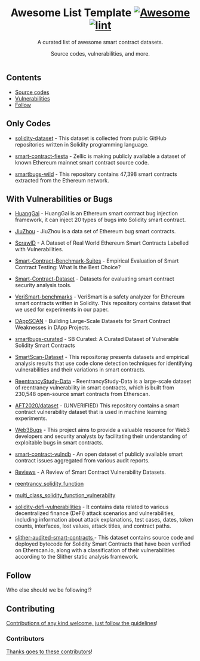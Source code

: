 <div align="center">

<!-- title -->

<!--lint ignore no-dead-urls-->

# Awesome List Template [![Awesome](https://awesome.re/badge.svg)](https://awesome.re) [![lint](https://github.com/acorn421/awesome-smart-contract-datasets/actions/workflows/lint.yaml/badge.svg)](https://github.com/acorn421/awesome-smart-contract-datasets/actions/workflows/lint.yaml)

<!-- subtitle -->

A curated list of awesome smart contract datasets. 

Source codes, vulnerabilities, and more.

<!-- image -->

<a href="" target="_blank" rel="noopener noreferrer">
  <img src="" />
</a>

<!-- description -->

</div>

<!-- TOC -->

## Contents

- [Source codes](#Source-codes)
- [Vulnerabilities](#section-1)
- [Follow](#follow)

<!-- CONTENT -->

## Only Codes

- [solidity-dataset](https://huggingface.co/datasets/seyyedaliayati/solidity-dataset) - This dataset is collected from public GitHub repositories written in Solidity programming language.

- [smart-contract-fiesta](https://huggingface.co/datasets/Zellic/smart-contract-fiesta) - Zellic is making publicly available a dataset of known Ethereum mainnet smart contract source code.

- [smartbugs-wild](https://github.com/smartbugs/smartbugs-wild) - This repository contains 47,398 smart contracts extracted from the Ethereum network.



## With Vulnerabilities or Bugs

- [HuangGai](https://github.com/xf97/HuangGai) - HuangGai is an Ethereum smart contract bug injection framework, it can inject 20 types of bugs into Solidity smart contract.

- [JiuZhou](https://github.com/xf97/JiuZhou) - JiuZhou is a data set of Ethereum bug smart contracts.

- [ScrawlD](https://github.com/sujeetc/ScrawlD) - A Dataset of Real World Ethereum Smart Contracts Labelled with Vulnerabilities.

- [Smart-Contract-Benchmark-Suites](https://github.com/renardbebe/Smart-Contract-Benchmark-Suites) - Empirical Evaluation of Smart Contract Testing: What Is the Best Choice?

- [Smart-Contract-Dataset](https://github.com/Messi-Q/Smart-Contract-Dataset) - Datasets for evaluating smart contract security analysis tools.

- [VeriSmart-benchmarks](https://github.com/kupl/VeriSmart-benchmarks) - VeriSmart is a safety analyzer for Ethereum smart contracts written in Solidity. This repository contains dataset that we used for experiments in our paper.

- [DAppSCAN](https://github.com/InPlusLab/DAppSCAN) - Building Large-Scale Datasets for Smart Contract Weaknesses in DApp Projects.

- [smartbugs-curated](https://github.com/smartbugs/smartbugs-curated) - SB Curated: A Curated Dataset of Vulnerable Solidity Smart Contracts

- [SmartScan-Dataset](https://github.com/NoamaSamreen93/SmartScan-Dataset) - This repositoray presents datasets and empirical analysis results that use code clone detection techniques for identifying vulnerabilities and their variations in smart contracts.

- [ReentrancyStudy-Data](https://github.com/InPlusLab/ReentrancyStudy-Data) - ReentrancyStudy-Data is a large-scale dataset of reentrancy vulnerability in smart contracts, which is built from 230,548 open-source smart contracts from Etherscan.

- [AFT2020/dataset](https://github.com/AFT2020/dataset) - (UNVERIFIED) This repository contains a smart contract vulnerability dataset that is used in machine learning experiments.

- [Web3Bugs](https://github.com/kupl/VeriSmart-benchmarks) - This project aims to provide a valuable resource for Web3 developers and security analysts by facilitating their understanding of exploitable bugs in smart contracts.

- [smart-contract-vulndb](https://github.com/tintinweb/smart-contract-vulndb) - An open dataset of publicly available smart contract issues aggregated from various audit reports.

- [Reviews](https://zenodo.org/record/6762730#.ZDKVkXbP1D9) - A Review of Smart Contract Vulnerability Datasets.

- [reentrancy_solidity_function](https://huggingface.co/datasets/nguyenminh871/reentrancy_solidity_function)

- [multi_class_solidity_function_vulnerabilty](https://huggingface.co/datasets/nguyenminh871/multi_class_solidity_function_vulnerabilty)

- [solidity-defi-vulnerabilities](https://huggingface.co/datasets/seyyedaliayati/solidity-defi-vulnerabilities) - It contains data related to various decentralized finance (DeFi) attack scenarios and vulnerabilities, including information about attack explanations, test cases, dates, token counts, interfaces, lost values, attack titles, and contract paths.

- [slither-audited-smart-contracts ](https://huggingface.co/datasets/mwritescode/slither-audited-smart-contracts) - This dataset contains source code and deployed bytecode for Solidity Smart Contracts that have been verified on Etherscan.io, along with a classification of their vulnerabilities according to the Slither static analysis framework.



<!-- END CONTENT -->

## Follow

<!-- list people worth following on social sites (Twitter, LinkedIn, GitHub, YouTube etc.) -->

Who else should we be following!?

## Contributing

[Contributions of any kind welcome, just follow the guidelines](contributing.md)!

### Contributors

[Thanks goes to these contributors](https://github.com/acorn421/awesome-smart-contract-datasets/graphs/contributors)!

